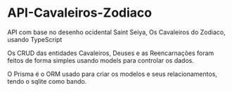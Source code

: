 # API-Cavaleiros-Zodiaco
 API com base no desenho ocidental Saint Seiya, Os Cavaleiros do Zodiaco, usando TypeScript

 Os CRUD das entidades Cavaleiros, Deuses e as Reencarnações foram feitos de forma simples usando models para controlar os dados.

 O Prisma é o ORM usado para criar os modelos e seus relacionamentos, tendo o sqlite como bando.
